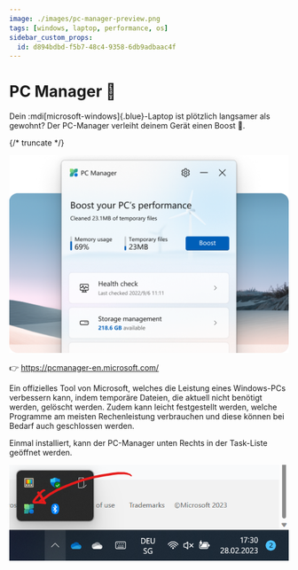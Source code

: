 ```yaml
---
image: ./images/pc-manager-preview.png
tags: [windows, laptop, performance, os]
sidebar_custom_props:
  id: d894bdbd-f5b7-48c4-9358-6db9adbaac4f
---
```

# PC Manager 🚀

Dein :mdi[microsoft-windows]{.blue}-Laptop ist plötzlich langsamer als gewohnt? Der PC-Manager verleiht deinem Gerät einen Boost 🚀.

{/* truncate */}

![](images/pc-manager.png)

👉 https://pcmanager-en.microsoft.com/

Ein offizielles Tool von Microsoft, welches die Leistung eines Windows-PCs verbessern kann, indem temporäre Dateien, die aktuell nicht benötigt werden, gelöscht werden. Zudem kann leicht festgestellt werden, welche Programme am meisten Rechenleistung verbrauchen und diese können bei Bedarf auch geschlossen werden.

Einmal installiert, kann der PC-Manager unten Rechts in der Task-Liste geöffnet werden.

![--width=400px](images/pcm-access.png)